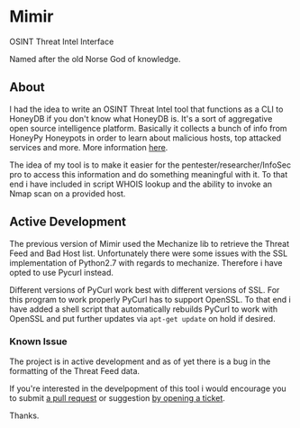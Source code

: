 # Mimir
OSINT Threat Intel Interface

Named after the old Norse God of knowledge.

## About
I had the idea to write an OSINT Threat Intel tool that functions as a CLI to HoneyDB if you don't know what HoneyDB is. It's a sort of aggregative open source intelligence platform. Basically it collects a bunch of info from HoneyPy Honeypots in order to learn about malicious hosts, top attacked services and more. More information [here](https://riskdiscovery.com/honeydb/#about). 

The idea of my tool is to make it easier for the pentester/researcher/InfoSec pro to access this information and do something meaningful with it. To that end i have included in script WHOIS lookup and the ability to invoke an Nmap scan on a provided host.

## Active Development

The previous version of Mimir used the Mechanize lib to retrieve the Threat Feed and Bad Host list. Unfortunately there were some issues with the SSL implementation of Python2.7 with regards to mechanize. Therefore i have opted to use Pycurl instead.

Different versions of PyCurl work best with different versions of SSL. For this program to work properly PyCurl has to support OpenSSL. To that end i have added a shell script that automatically rebuilds PyCurl to work with OpenSSL and put further updates via `apt-get update` on hold if desired.

### Known Issue

The project is in active development and as of yet there is a bug in the formatting of the Threat Feed data.

If you're interested in the develpopment of this tool i would encourage you to submit [a pull request](https://github.com/NullArray/Mimir/pulls) or suggestion [by opening a ticket](https://github.com/NullArray/Mimir/issues).

Thanks.
